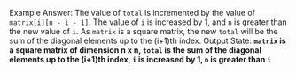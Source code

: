 Example Answer:
The value of `total` is incremented by the value of `matrix[i][n - i - 1]`. The value of `i` is increased by 1, and `n` is greater than the new value of `i`. As `matrix` is a square matrix, the new `total` will be the sum of the diagonal elements up to the (i+1)th index. 
Output State: **`matrix` is a square matrix of dimension n x n, `total` is the sum of the diagonal elements up to the (i+1)th index, `i` is increased by 1, `n` is greater than `i`**